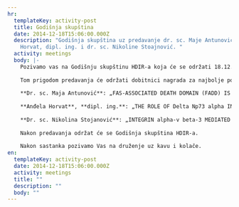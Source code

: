 ```yaml
---
hr:
  templateKey: activity-post
  title: Godišnja skupština
  date: 2014-12-18T15:06:00.000Z
  description: "Godišnja skupština uz predavanje dr. sc. Maje Antunović Anđele
    Horvat, dipl. ing. i dr. sc. Nikoline Stoajnović. "
  activity: meetings
  body: |-
    Pozivamo vas na Godišnju skupštinu HDIR-a koja će se održati 18.12.2014. godine na Institutu „Ruđer Bošković" u dvorani I. krila s početkom u 11:30 sati.
    
    Tom prigodom predavanja će održati dobitnici nagrada za najbolje postere na HDIR-3: Trećoj konferenciji s međunarodnim sudjelovanjem „From Bench to Clinic":
    
    **Dr. sc. Maja Antunović**: „FAS-ASSOCIATED DEATH DOMAIN (FADD) IS NEGATIVE REGULATOR OF PROGRAMMED NECROSIS AND AUTOPHAGY TRIGGERED BY NARROWBAND ULTRAVIOLET B IRRADIATION"
    
    **Anđela Horvat**, **dipl. ing.**: „THE ROLE OF Delta Np73 alpha IN DNA DAMAGE RESPONSE IN NORMAL AND TUMOR HUMAN CELLS"
    
    **Dr. sc. Nikolina Stojanović**: „INTEGRIN alpha-v beta-3 MEDIATED DRUG RESISTANCE IN HUMAN TONGUE SQUAMOUS CARCINOMA CELLS"
    
    Nakon predavanja održat će se Godišnja skupština HDIR-a.
    
    Nakon sastanka pozivamo Vas na druženje uz kavu i kolače.
en:
  templateKey: activity-post
  date: 2014-12-18T15:06:00.000Z
  activity: meetings
  title: ""
  description: ""
  body: ""
---
```

